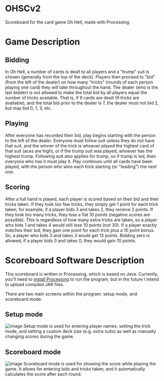 # OHSCv2
Scoreboard for the card game Oh Hell, made with Processing.

# Game Description

## Bidding
In Oh Hell, a number of cards is dealt to all players and a "trump" suit is chosen (generally from the top of the deck). Players then proceed to "bid" (from the left of the dealer) on how many "tricks" (rounds of each person playing one card) they will take throughout the hand. The dealer (who is the last bidder) is not allowed to make the total bid by all players equal the number of tricks available. That is, if 9 cards are dealt (9 tricks are available), and the total bid prior to the dealer is 7, the dealer must not bid 2, but may bid 0, 1, 3, etc.

## Playing
After everyone has recorded their bid, play begins starting with the person to the left of the dealer. Everyone must follow suit unless they do not have that suit, and the winner of the trick is whoever played the highest card of that suit (aces are high), or if the trump suit was played, whoever has the highest trump. Following suit also applies for trump, so if trump is led, then everyone who has it must play it. Play continues until all cards have been played, with the person who wins each trick starting (or "leading") the next one.

## Scoring
After a full hand is played, each player is scored based on their bid and their tricks taken. If they took too few tricks, they simply get 1 point for each trick taken; for example, if a player bids 3 and takes 2, they receive 2 points. If they took too many tricks, they lose a flat 10 points (negative scores are possible). This is regardless of how many extra tricks are taken, so a player who bids 1 and takes 4 would still lose 10 points (not 30). If a player exactly matches their bid, they gain one point for each trick plus a 10 point bonus. So, a player who bids 3 and takes 3 would get 13 points. Bidding zero is allowed; if a player bids 0 and takes 0, they would gain 10 points.

# Scoreboard Software Description
This scoreboard is written in Processing, which is based on Java. Currently, you'll need to [install Processing](https://processing.org/download) to run the program, but in the future I intend to upload compiled JAR files.

There are two main screens within the program: setup mode, and scoreboard mode.

## Setup mode
![image](https://user-images.githubusercontent.com/46458276/211226034-efe91654-1b0c-4252-a4c4-6f00e80f657f.png)
Setup mode is used for entering player names, setting the trick mode, and setting a custom deck size (e.g. extra suits) as well as manually changing scores during the game.

## Scoreboard mode
![image](https://user-images.githubusercontent.com/46458276/211226050-610ec5b3-7a44-48c5-88fc-53f7cbd32437.png)
Scoreboard mode is used for showing the score while playing the game. It allows for entering bids and tricks taken, and it automatically calculates the score after each round.
